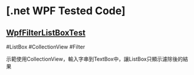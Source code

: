 # [.net WPF Tested Code]

## [WpfFilterListBoxTest](./WpfFilterListBoxTest)

#ListBox #CollectionView #Filter

示範使用CollectionView，輸入字串到TextBox中，讓ListBox只顯示濾除後的結果

<br>

